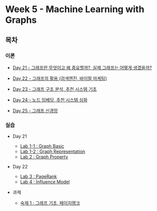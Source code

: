 # Week 5 - Machine Learning with Graphs

## 목차

### 이론

* [Day 21 - 그래프란 무엇이고 왜 중요할까?, 실제 그래프는 어떻게 생겼을까?](./Day21.md)

* [Day 22 - 그래프의 활용 (검색엔진, 바이럴 마케팅)](./Day22.md)

* [Day 23 - 그래프 구조 분석, 추천 시스템 기초](./Day23.md)

* [Day 24 - 노드 임베딩, 추천 시스템 심화](./Day24.md)

* [Day 25 - 그래프 신경망](./Day25.md)

### 실습

* Day 21
  * [Lab 1-1 : Graph Basic](./실습/실습1_1/실습1_1.md)
  * [Lab 1-2 : Graph Representation](./실습/실습1_2.md)
  * [Lab 2 : Graph Property](실습/실습2/실습2_solution.md)
* Day 22
  * [Lab 3 : PageRank](./실습/실습3_solution.md)
  * [Lab 4 : Influence Model](./실습/실습4_solution/실습4_solution.md)

* 과제
  * [숙제 1 : 그래프 기초, 페이지랭크](./실습/hw1.md)